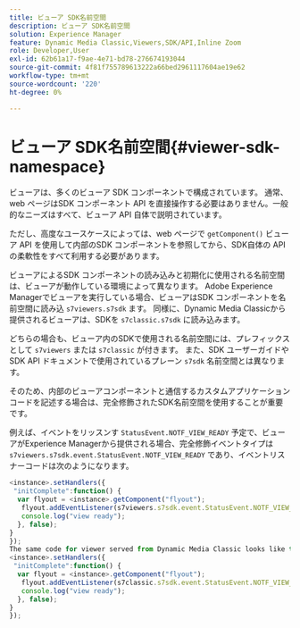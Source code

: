 ```yaml
---
title: ビューア SDK名前空間
description: ビューア SDK名前空間
solution: Experience Manager
feature: Dynamic Media Classic,Viewers,SDK/API,Inline Zoom
role: Developer,User
exl-id: 62b61a17-f9ae-4e71-bd78-276674193044
source-git-commit: 4f81f755789613222a66bed2961117604ae19e62
workflow-type: tm+mt
source-wordcount: '220'
ht-degree: 0%

---
```


# ビューア SDK名前空間{#viewer-sdk-namespace}

ビューアは、多くのビューア SDK コンポーネントで構成されています。 通常、web ページはSDK コンポーネント API を直接操作する必要はありません。一般的なニーズはすべて、ビューア API 自体で説明されています。

ただし、高度なユースケースによっては、web ページで `getComponent()` ビューア API を使用して内部のSDK コンポーネントを参照してから、SDK自体の API の柔軟性をすべて利用する必要があります。

ビューアによるSDK コンポーネントの読み込みと初期化に使用される名前空間は、ビューアが動作している環境によって異なります。 Adobe Experience Managerでビューアを実行している場合、ビューアはSDK コンポーネントを名前空間に読み込 `s7viewers.s7sdk` ます。 同様に、Dynamic Media Classicから提供されるビューアは、SDKを `s7classic.s7sdk` に読み込みます。

どちらの場合も、ビューア内のSDKで使用される名前空間には、プレフィックスとして `s7viewers` または `s7classic` が付きます。 また、SDK ユーザーガイドやSDK API ドキュメントで使用されているプレーン `s7sdk` 名前空間とは異なります。

そのため、内部のビューアコンポーネントと通信するカスタムアプリケーションコードを記述する場合は、完全修飾されたSDK名前空間を使用することが重要です。

例えば、イベントをリッスンす `StatusEvent.NOTF_VIEW_READY` 予定で、ビューアがExperience Managerから提供される場合、完全修飾イベントタイプは `s7viewers.s7sdk.event.StatusEvent.NOTF_VIEW_READY` であり、イベントリスナーコードは次のようになります。

```javascript {.line-numbers}
<instance>.setHandlers({ 
 "initComplete":function() { 
  var flyout = <instance>.getComponent("flyout"); 
   flyout.addEventListener(s7viewers.s7sdk.event.StatusEvent.NOTF_VIEW_READY, function(e) { 
   console.log("view ready"); 
  }, false); 
} 
}); 
The same code for viewer served from Dynamic Media Classic looks like this: 
<instance>.setHandlers({ 
 "initComplete":function() { 
  var flyout = <instance>.getComponent("flyout"); 
   flyout.addEventListener(s7classic.s7sdk.event.StatusEvent.NOTF_VIEW_READY, function(e) { 
   console.log("view ready"); 
  }, false); 
} 
});
```
